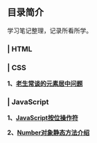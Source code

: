## 目录简介   
学习笔记整理，记录所看所学。   
### | HTML  

### | CSS  
**1、[老生常谈的元素居中问题](https://github.com/btea/my-blog/issues/3)**

### | JavaScript  
**1、[JavaScript按位操作符](https://github.com/btea/my-blog/issues/1)**   

**2、[Number对象静态方法介绍](https://github.com/btea/my-blog/issues/2)**
